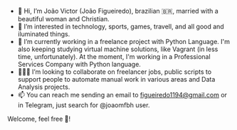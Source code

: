 - 👋 Hi, I’m João Victor (João Figueiredo), brazilian 🇧🇷, married with a beautiful woman and Christian.
- 👀 I’m interested in technology, sports, games, travell, and all good and iluminated things.
- 🌱 I’m currently working in a freelance project with Python Language. I'm also keeping studying virtual machine solutions, like Vagrant (in less time, unfortunately). At the moment, I'm working in a Professional Services Company with Python language.
- 🧑‍🤝‍🧑 I’m looking to collaborate on freelancer jobs, public scripts to support people to automate manual work in various areas and Data Analysis projects.
- 📫 You can reach me sending an email to figueiredo1194@gmail.com or in Telegram, just search for @joaomfbh user.

Welcome, feel free 🍻!

<!---
joaomfbh/joaomfbh is a ✨ special ✨ repository because its `README.md` (this file) appears on your GitHub profile.
You can click the Preview link to take a look at your changes.
--->
